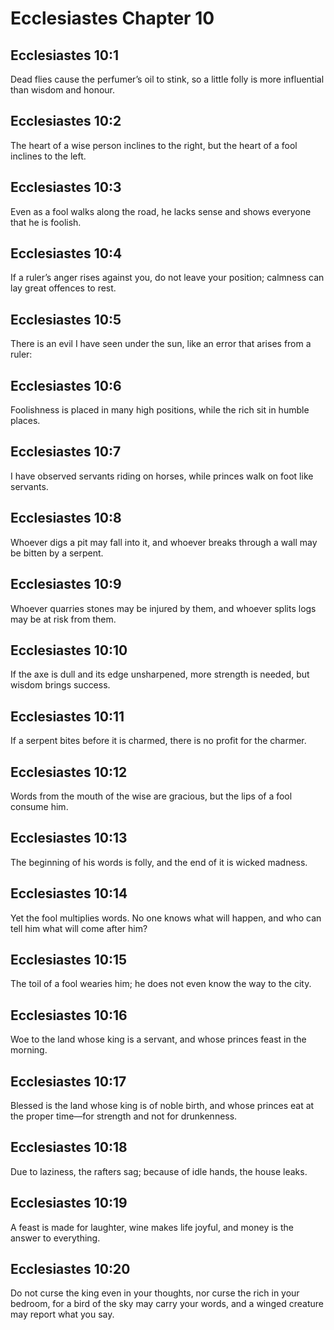 # Ecclesiastes Chapter 10

## Ecclesiastes 10:1
Dead flies cause the perfumer’s oil to stink, so a little folly is more influential than wisdom and honour.

## Ecclesiastes 10:2
The heart of a wise person inclines to the right, but the heart of a fool inclines to the left.

## Ecclesiastes 10:3
Even as a fool walks along the road, he lacks sense and shows everyone that he is foolish.

## Ecclesiastes 10:4
If a ruler’s anger rises against you, do not leave your position; calmness can lay great offences to rest.

## Ecclesiastes 10:5
There is an evil I have seen under the sun, like an error that arises from a ruler:

## Ecclesiastes 10:6
Foolishness is placed in many high positions, while the rich sit in humble places.

## Ecclesiastes 10:7
I have observed servants riding on horses, while princes walk on foot like servants.

## Ecclesiastes 10:8
Whoever digs a pit may fall into it, and whoever breaks through a wall may be bitten by a serpent.

## Ecclesiastes 10:9
Whoever quarries stones may be injured by them, and whoever splits logs may be at risk from them.

## Ecclesiastes 10:10
If the axe is dull and its edge unsharpened, more strength is needed, but wisdom brings success.

## Ecclesiastes 10:11
If a serpent bites before it is charmed, there is no profit for the charmer.

## Ecclesiastes 10:12
Words from the mouth of the wise are gracious, but the lips of a fool consume him.

## Ecclesiastes 10:13
The beginning of his words is folly, and the end of it is wicked madness.

## Ecclesiastes 10:14
Yet the fool multiplies words. No one knows what will happen, and who can tell him what will come after him?

## Ecclesiastes 10:15
The toil of a fool wearies him; he does not even know the way to the city.

## Ecclesiastes 10:16
Woe to the land whose king is a servant, and whose princes feast in the morning.

## Ecclesiastes 10:17
Blessed is the land whose king is of noble birth, and whose princes eat at the proper time—for strength and not for drunkenness.

## Ecclesiastes 10:18
Due to laziness, the rafters sag; because of idle hands, the house leaks.

## Ecclesiastes 10:19
A feast is made for laughter, wine makes life joyful, and money is the answer to everything.

## Ecclesiastes 10:20
Do not curse the king even in your thoughts, nor curse the rich in your bedroom, for a bird of the sky may carry your words, and a winged creature may report what you say.
